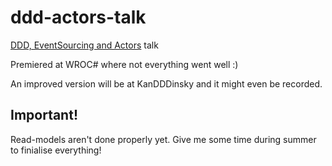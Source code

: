 # ddd-actors-talk

[DDD, EventSourcing and Actors](https://sessionize.com/s/alexey-zimarev/ddd_event_sourcing_and_actors/22561) talk

Premiered at WROC# where not everything went well :)

An improved version will be at KanDDDinsky and it might even be recorded.

## Important!

Read-models aren't done properly yet. Give me some time during summer to finialise everything!

